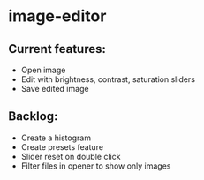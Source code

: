 # image-editor

## Current features:

* Open image
* Edit with brightness, contrast, saturation sliders
* Save edited image

## Backlog:

* Create a histogram
* Create presets feature
* Slider reset on double click
* Filter files in opener to show only images


